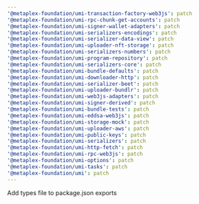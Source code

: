 ```yaml
---
'@metaplex-foundation/umi-transaction-factory-web3js': patch
'@metaplex-foundation/umi-rpc-chunk-get-accounts': patch
'@metaplex-foundation/umi-signer-wallet-adapters': patch
'@metaplex-foundation/umi-serializers-encodings': patch
'@metaplex-foundation/umi-serializer-data-view': patch
'@metaplex-foundation/umi-uploader-nft-storage': patch
'@metaplex-foundation/umi-serializers-numbers': patch
'@metaplex-foundation/umi-program-repository': patch
'@metaplex-foundation/umi-serializers-core': patch
'@metaplex-foundation/umi-bundle-defaults': patch
'@metaplex-foundation/umi-downloader-http': patch
'@metaplex-foundation/umi-serializer-beet': patch
'@metaplex-foundation/umi-uploader-bundlr': patch
'@metaplex-foundation/umi-web3js-adapters': patch
'@metaplex-foundation/umi-signer-derived': patch
'@metaplex-foundation/umi-bundle-tests': patch
'@metaplex-foundation/umi-eddsa-web3js': patch
'@metaplex-foundation/umi-storage-mock': patch
'@metaplex-foundation/umi-uploader-aws': patch
'@metaplex-foundation/umi-public-keys': patch
'@metaplex-foundation/umi-serializers': patch
'@metaplex-foundation/umi-http-fetch': patch
'@metaplex-foundation/umi-rpc-web3js': patch
'@metaplex-foundation/umi-options': patch
'@metaplex-foundation/umi-tasks': patch
'@metaplex-foundation/umi': patch
---
```


Add types file to package.json exports

